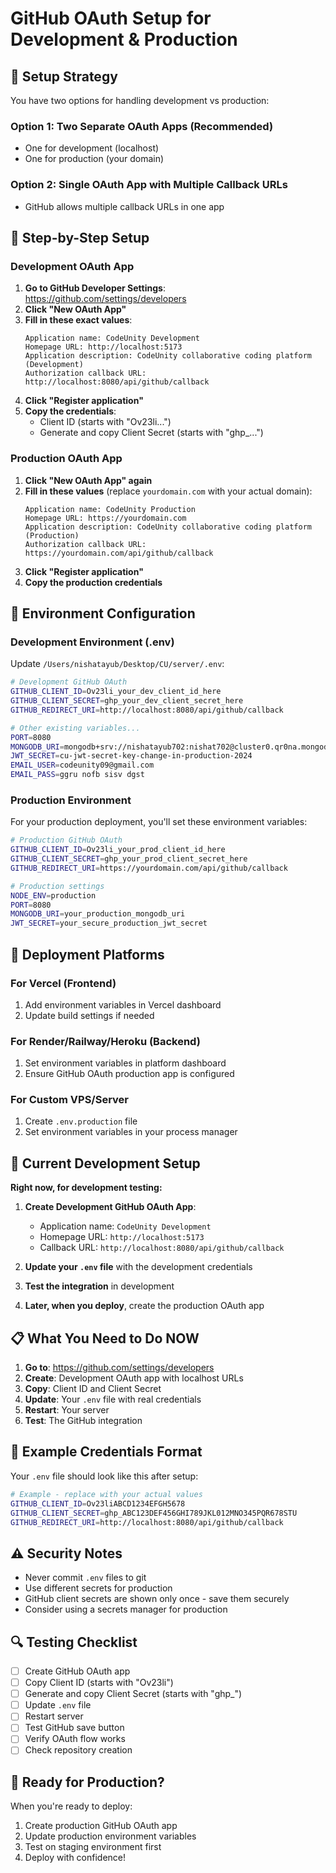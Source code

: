 # GitHub OAuth Setup for Development & Production

## 🔧 Setup Strategy

You have two options for handling development vs production:

### Option 1: Two Separate OAuth Apps (Recommended)
- One for development (localhost)
- One for production (your domain)

### Option 2: Single OAuth App with Multiple Callback URLs
- GitHub allows multiple callback URLs in one app

## 📝 Step-by-Step Setup

### Development OAuth App

1. **Go to GitHub Developer Settings**: https://github.com/settings/developers
2. **Click "New OAuth App"**
3. **Fill in these exact values**:
   ```
   Application name: CodeUnity Development
   Homepage URL: http://localhost:5173
   Application description: CodeUnity collaborative coding platform (Development)
   Authorization callback URL: http://localhost:8080/api/github/callback
   ```
4. **Click "Register application"**
5. **Copy the credentials**:
   - Client ID (starts with "Ov23li...")
   - Generate and copy Client Secret (starts with "ghp_...")

### Production OAuth App

1. **Click "New OAuth App" again**
2. **Fill in these values** (replace `yourdomain.com` with your actual domain):
   ```
   Application name: CodeUnity Production
   Homepage URL: https://yourdomain.com
   Application description: CodeUnity collaborative coding platform (Production)
   Authorization callback URL: https://yourdomain.com/api/github/callback
   ```
3. **Click "Register application"**
4. **Copy the production credentials**

## 🔑 Environment Configuration

### Development Environment (.env)
Update `/Users/nishatayub/Desktop/CU/server/.env`:

```bash
# Development GitHub OAuth
GITHUB_CLIENT_ID=Ov23li_your_dev_client_id_here
GITHUB_CLIENT_SECRET=ghp_your_dev_client_secret_here
GITHUB_REDIRECT_URI=http://localhost:8080/api/github/callback

# Other existing variables...
PORT=8080
MONGODB_URI=mongodb+srv://nishatayub702:nishat702@cluster0.qr0na.mongodb.net/cutrial
JWT_SECRET=cu-jwt-secret-key-change-in-production-2024
EMAIL_USER=codeunity09@gmail.com
EMAIL_PASS=ggru nofb sisv dgst
```

### Production Environment
For your production deployment, you'll set these environment variables:

```bash
# Production GitHub OAuth
GITHUB_CLIENT_ID=Ov23li_your_prod_client_id_here
GITHUB_CLIENT_SECRET=ghp_your_prod_client_secret_here
GITHUB_REDIRECT_URI=https://yourdomain.com/api/github/callback

# Production settings
NODE_ENV=production
PORT=8080
MONGODB_URI=your_production_mongodb_uri
JWT_SECRET=your_secure_production_jwt_secret
```

## 🚀 Deployment Platforms

### For Vercel (Frontend)
1. Add environment variables in Vercel dashboard
2. Update build settings if needed

### For Render/Railway/Heroku (Backend)
1. Set environment variables in platform dashboard
2. Ensure GitHub OAuth production app is configured

### For Custom VPS/Server
1. Create `.env.production` file
2. Set environment variables in your process manager

## 🔄 Current Development Setup

**Right now, for development testing:**

1. **Create Development GitHub OAuth App**:
   - Application name: `CodeUnity Development`
   - Homepage URL: `http://localhost:5173`
   - Callback URL: `http://localhost:8080/api/github/callback`

2. **Update your `.env` file** with the development credentials

3. **Test the integration** in development

4. **Later, when you deploy**, create the production OAuth app

## 📋 What You Need to Do NOW

1. **Go to**: https://github.com/settings/developers
2. **Create**: Development OAuth app with localhost URLs
3. **Copy**: Client ID and Client Secret
4. **Update**: Your `.env` file with real credentials
5. **Restart**: Your server
6. **Test**: The GitHub integration

## 🎯 Example Credentials Format

Your `.env` file should look like this after setup:

```bash
# Example - replace with your actual values
GITHUB_CLIENT_ID=Ov23liABCD1234EFGH5678
GITHUB_CLIENT_SECRET=ghp_ABC123DEF456GHI789JKL012MNO345PQR678STU
GITHUB_REDIRECT_URI=http://localhost:8080/api/github/callback
```

## ⚠️ Security Notes

- Never commit `.env` files to git
- Use different secrets for production
- GitHub client secrets are shown only once - save them securely
- Consider using a secrets manager for production

## 🔍 Testing Checklist

- [ ] Create GitHub OAuth app
- [ ] Copy Client ID (starts with "Ov23li")
- [ ] Generate and copy Client Secret (starts with "ghp_")
- [ ] Update `.env` file
- [ ] Restart server
- [ ] Test GitHub save button
- [ ] Verify OAuth flow works
- [ ] Check repository creation

## 🚀 Ready for Production?

When you're ready to deploy:
1. Create production GitHub OAuth app
2. Update production environment variables
3. Test on staging environment first
4. Deploy with confidence!
